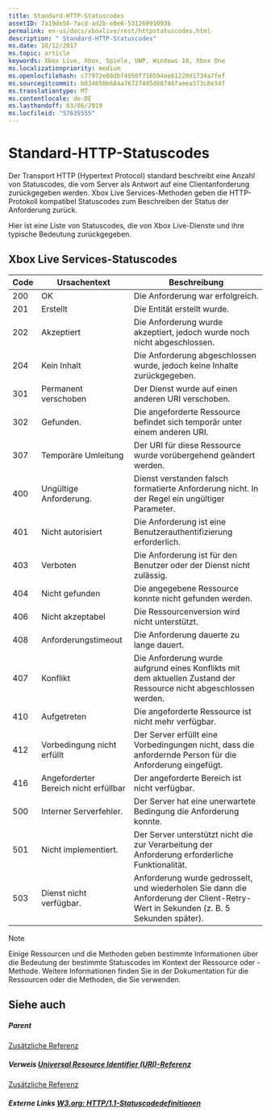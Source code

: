 ```yaml
---
title: Standard-HTTP-Statuscodes
assetID: 7a19de56-7acd-ad2b-e8e6-53126991093b
permalink: en-us/docs/xboxlive/rest/httpstatuscodes.html
description: " Standard-HTTP-Statuscodes"
ms.date: 10/12/2017
ms.topic: article
keywords: Xbox Live, Xbox, Spiele, UWP, Windows 10, Xbox One
ms.localizationpriority: medium
ms.openlocfilehash: c77972e88dbf4950f716594ee61220d1734a7fef
ms.sourcegitcommit: b034650b684a767274d5d88746faeea373c8e34f
ms.translationtype: MT
ms.contentlocale: de-DE
ms.lasthandoff: 03/06/2019
ms.locfileid: "57635555"
---
```

# <a name="standard-http-status-codes"></a>Standard-HTTP-Statuscodes
 
Der Transport HTTP (Hypertext Protocol) standard beschreibt eine Anzahl von Statuscodes, die vom Server als Antwort auf eine Clientanforderung zurückgegeben werden. Xbox Live Services-Methoden geben die HTTP-Protokoll kompatibel Statuscodes zum Beschreiben der Status der Anforderung zurück.
 
Hier ist eine Liste von Statuscodes, die von Xbox Live-Dienste und ihre typische Bedeutung zurückgegeben.
 
<a id="ID4EAB"></a>

 
## <a name="xbox-live-services-status-codes"></a>Xbox Live Services-Statuscodes
 
| Code| Ursachentext| Beschreibung| 
| --- | --- | --- | 
| 200| OK| Die Anforderung war erfolgreich.| 
| 201| Erstellt| Die Entität erstellt wurde.| 
| 202| Akzeptiert| Die Anforderung wurde akzeptiert, jedoch wurde noch nicht abgeschlossen.| 
| 204| Kein Inhalt| Die Anforderung abgeschlossen wurde, jedoch keine Inhalte zurückgegeben.| 
| 301| Permanent verschoben| Der Dienst wurde auf einen anderen URI verschoben.| 
| 302| Gefunden.| Die angeforderte Ressource befindet sich temporär unter einem anderen URI.| 
| 307| Temporäre Umleitung| Der URI für diese Ressource wurde vorübergehend geändert werden.| 
| 400| Ungültige Anforderung.| Dienst verstanden falsch formatierte Anforderung nicht. In der Regel ein ungültiger Parameter.| 
| 401| Nicht autorisiert| Die Anforderung ist eine Benutzerauthentifizierung erforderlich.| 
| 403| Verboten| Die Anforderung ist für den Benutzer oder der Dienst nicht zulässig.| 
| 404| Nicht gefunden| Die angegebene Ressource konnte nicht gefunden werden.| 
| 406| Nicht akzeptabel| Die Ressourcenversion wird nicht unterstützt.| 
| 408| Anforderungstimeout| Die Anforderung dauerte zu lange dauert.| 
| 407| Konflikt| Die Anforderung wurde aufgrund eines Konflikts mit dem aktuellen Zustand der Ressource nicht abgeschlossen werden.| 
| 410| Aufgetreten| Die angeforderte Ressource ist nicht mehr verfügbar.| 
| 412| Vorbedingung nicht erfüllt| Der Server erfüllt eine Vorbedingungen nicht, dass die anfordernde Person für die Anforderung eingefügt.| 
| 416| Angeforderter Bereich nicht erfüllbar| Der angeforderte Bereich ist nicht verfügbar.| 
| 500| Interner Serverfehler.| Der Server hat eine unerwartete Bedingung die Anforderung konnte.| 
| 501| Nicht implementiert.| Der Server unterstützt nicht die zur Verarbeitung der Anforderung erforderliche Funktionalität.| 
| 503| Dienst nicht verfügbar.| Anforderung wurde gedrosselt, und wiederholen Sie dann die Anforderung der Client-Retry-Wert in Sekunden (z. B. 5 Sekunden später).| 
 

> [!NOTE] 
> Einige Ressourcen und die Methoden geben bestimmte Informationen über die Bedeutung der bestimmte Statuscodes im Kontext der Ressource oder -Methode. Weitere Informationen finden Sie in der Dokumentation für die Ressourcen oder die Methoden, die Sie verwenden. 

  
<a id="ID4E3BAC"></a>

 
## <a name="see-also"></a>Siehe auch
 
<a id="ID4E5BAC"></a>

 
##### <a name="parent"></a>Parent  

[Zusätzliche Referenz](atoc-xboxlivews-reference-additional.md)

  
<a id="ID4EKCAC"></a>

 
##### <a name="reference--universal-resource-identifier-uri-referenceuriatoc-xboxlivews-reference-urismd"></a>Verweis [Universal Resource Identifier (URI)-Referenz](../uri/atoc-xboxlivews-reference-uris.md)

 [Zusätzliche Referenz](atoc-xboxlivews-reference-additional.md)

  
<a id="ID4EZCAC"></a>

 
##### <a name="external-links--w3org-http11-status-code-definitionshttpswwww3orgprotocolsrfc2616rfc2616-sec10htmlsec10"></a>Externe Links [W3.org: HTTP/1.1-Statuscodedefinitionen](https://www.w3.org/Protocols/rfc2616/rfc2616-sec10.html#sec10)

   